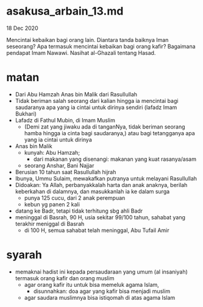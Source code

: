 # asakusa_arbain_13.md
18 Dec 2020

Mencintai kebaikan bagi orang lain.
Diantara tanda baiknya Iman seseorang?
Apa termasuk mencintai kebaikan bagi orang kafir? Bagaimana pendapat Imam Nawawi.
Nasihat al-Ghazali tentang Hasad.

# matan
* Dari Abu Hamzah Anas bin Malik dari Rasullullah
* Tidak beriman salah seorang dari kalian hingga ia mencintai bagi saudaranya apa yang ia cintai
  untuk dirinya sendiri (lafadz Imam Bukhari)
* Lafadz di Fathul Mubin, di Imam Muslim
  * (Demi zat yang jiwaku ada di tanganNya, tidak beriman seorang hamba hingga ia cinta bagi saudaranya,)
  atau bagi tetangganya apa yang ia cintai untuk dirinya
* Anas bin Malik
  * kunyah: Abu Hamzah;
    * dari makanan yang disenangi: makanan yang kuat rasanya/asam
  * seorang Anshar, Bani Najjar
* Berusian 10 tahun saat Rasullullah hijrah
* Ibunya, Ummu Sulaim, mewakafkan putranya untuk melayani Rasullullah 
* Didoakan: Ya Allah, perbanyakkalah harta dan anak anaknya, berilah keberkahan di dalamnya,
  dan masukkanlah ia ke dalam surga
  * punya 125 cucu, dari 2 anak perempuan
  * kebun yg panen 2 kali
* datang ke Badr, tetapi tidak terhitung sbg ahli Badr
* meninggal di Basrah, 90 H, usia sekitar 99/100 tahun, sahabat yang terakhir meniggal di Basrah
  * di 100 H, semua sahabat telah meninggal, Abu Tufail Amir 

# syarah
* memaknai hadist ini kepada persaudaraan yang umum (al insaniyah) termasuk orang kafir dan orang muslim
  * agar orang kafir itu untuk bisa memeluk agama Islam,
    * disunnahkan: doa agar yang kafir bisa menjadi muslim
  * agar saudara muslimnya bisa istiqomah di atas agama Islam
  
